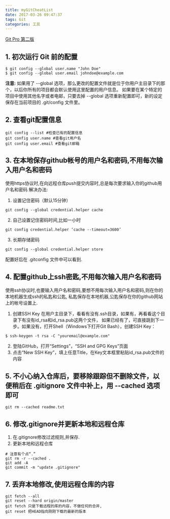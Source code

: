 ```yaml
---
title: myGitCheatList
date: 2017-03-26 09:47:37
tags: Git
categories: 工具
---
```

[Git Pro 第二版](https://git-scm.com/book/zh/v2)
## 1. 初次运行 Git 前的配置
```
$ git config --global user.name "John Doe"
$ git config --global user.email johndoe@example.com
```
**注意:**
如果用了 --global 选项，那么更改的配置文件就是位于你用户主目录下的那个，以后你所有的项目都会默认使用这里配置的用户信息。
如果要在某个特定的项目中使用其他名字或者电邮，只要去掉 --global 选项重新配置即可，新的设定保存在当前项目的 .git/config 文件里。
<!--More-->
## 2. 查看git配置信息
```
git config --list #检查已有的配置信息
git config user.name #查看git用户名
git config user.email #查看git邮箱
```
## 3. 在本地保存github帐号的用户名和密码,不用每次输入用户名和密码
使用https协议时,在向远程仓库push提交内容时,总是每次要求输入你的github用户名和密码
解决办法:
1. 设置记住密码（默认15分钟）
```
git config --global credential.helper cache
```
2. 自己设置记住密码时间,比如一小时
```
git config credential.helper ‘cache --timeout=3600’
```
3. 长期存储密码
```
git config --global credential.helper store
```
配置好后在 .gitconfig 文件中可以看到.

## 4. 配置github上ssh密匙,不用每次输入用户名和密码
使用ssh协议时,也要输入用户名和密码,要想不用每次输入用户名和密码,则在你的本地机器生成ssh的私匙和公匙,
私匙保存在本地机器,公匙保存在你的github网站上的帐号设置上.
1. 创建SSH Key
在用户主目录下，看看有没有.ssh目录，如果有，再看看这个目录下有没有id_rsa和id_rsa.pub这两个文件，
如果已经有了，可直接跳到下一步。如果没有，打开Shell（Windows下打开Git Bash），创建SSH Key：
```
$ ssh-keygen -t rsa -C "youremail@example.com"
```
2. 登陆GitHub，打开“Settings”，“SSH and GPG Keys”页面
3. 点击“New SSH Key”，填上任意Title，在Key文本框里粘贴id_rsa.pub文件的内容

## 5. 不小心纳入仓库后，要移除跟踪但不删除文件，以便稍后在 .gitignore 文件中补上，用 --cached 选项即可
```
git rm --cached readme.txt
```

## 6. 修改.gitignore并更新本地和远程仓库
1. 在.gitignore修改过滤规则,并保存.
2. 更新本地和远程仓库
```
# 注意有个点“.”
git rm -r --cached .
git add -A
git commit -m "update .gitignore"
```
## 7. 丢弃本地修改,使用远程仓库的内容
```
git fetch --all
git reset --hard origin/master
git fetch 只是下载远程的库的内容，不做任何的合并,
git reset 把HEAD指向刚刚下载的最新的版本
```

